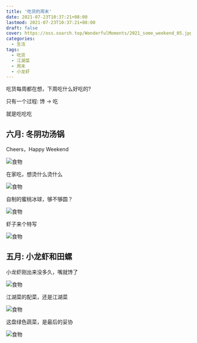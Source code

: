 ```yaml
---
title: '吃货的周末'
date: 2021-07-23T10:37:21+08:00
lastmod: 2021-07-23T10:37:21+08:00
draft: false
cover: https://oss.soarch.top/WonderfulMoments/2021_some_weekend_05.jpg
categories:
  - 生活
tags:
  - 吃货
  - 江湖菜
  - 周末
  - 小龙虾
---
```


吃货每周都在想，下周吃什么好吃的?

只有一个过程: 馋 -> 吃

就是吃吃吃

<!--more-->

## 六月: 冬阴功汤锅

Cheers，Happy Weekend

![食物](https://oss.soarch.top/WonderfulMoments/2021_some_weekend_01.jpg)

在家吃，想烫什么烫什么

![食物](https://oss.soarch.top/WonderfulMoments/2021_some_weekend_02.jpg)

自制的蜜桃冰球，够不够圆？

![食物](https://oss.soarch.top/WonderfulMoments/2021_some_weekend_07.jpg)

虾子来个特写

![食物](https://oss.soarch.top/WonderfulMoments/2021_some_weekend_06.jpg)

## 五月: 小龙虾和田螺

小龙虾刚出来没多久，嘴就馋了

![食物](https://oss.soarch.top/WonderfulMoments/2021_some_weekend_05.jpg)

江湖菜的配菜，还是江湖菜

![食物](https://oss.soarch.top/WonderfulMoments/2021_some_weekend_03.jpg)

这盘绿色蔬菜，是最后的妥协

![食物](https://oss.soarch.top/WonderfulMoments/2021_some_weekend_04.jpg)

